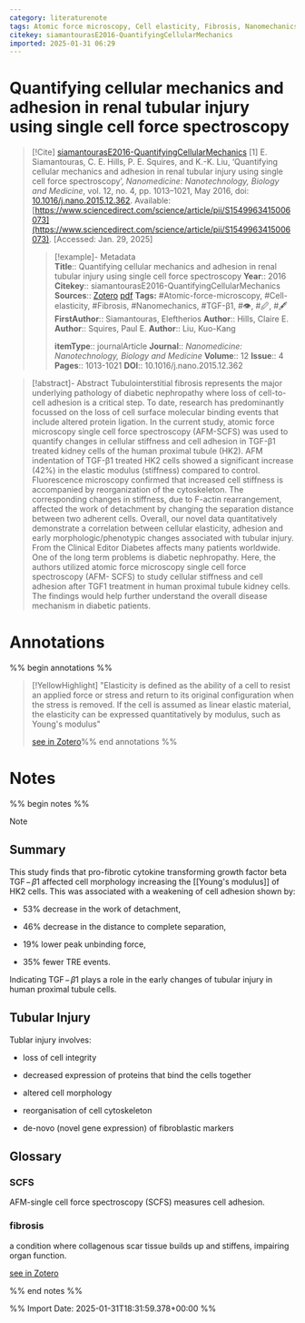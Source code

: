 ```yaml
---
category: literaturenote
tags: Atomic force microscopy, Cell elasticity, Fibrosis, Nanomechanics, TGF-β1, 👁, 🖉, 🖋
citekey: siamantourasE2016-QuantifyingCellularMechanics
imported: 2025-01-31 06:29
---
```


# Quantifying cellular mechanics and adhesion in renal tubular injury using single cell force spectroscopy


> [!Cite] [siamantourasE2016-QuantifyingCellularMechanics](zotero://select/library/items/5JXX6Q9B)
> [1]  E. Siamantouras, C. E. Hills, P. E. Squires, and K.-K. Liu, ‘Quantifying cellular mechanics and adhesion in renal tubular injury using single cell force spectroscopy’, _Nanomedicine: Nanotechnology, Biology and Medicine_, vol. 12, no. 4, pp. 1013–1021, May 2016, doi: [10.1016/j.nano.2015.12.362](https://doi.org/10.1016/j.nano.2015.12.362). Available: [https://www.sciencedirect.com/science/article/pii/S1549963415006073](https://www.sciencedirect.com/science/article/pii/S1549963415006073). [Accessed: Jan. 29, 2025]
> > [!example]- Metadata    
> > **Title**:: Quantifying cellular mechanics and adhesion in renal tubular injury using single cell force spectroscopy
> > **Year**:: 2016
> > **Citekey**:: siamantourasE2016-QuantifyingCellularMechanics
> > **Sources**:: [Zotero](zotero://select/library/items/5JXX6Q9B) [pdf](file:////home/joeashton/Zotero/storage/JAZG36C9/Siamantouras%20et%20al.%20-%202016%20-%20Quantifying%20cellular%20mechanics%20and%20adhesion%20in%20renal%20tubular%20injury%20using%20single%20cell%20force%20spectros.pdf) 
> > **Tags:** #Atomic-force-microscopy, #Cell-elasticity, #Fibrosis, #Nanomechanics, #TGF-β1, #👁, #🖉, #🖋
> > **FirstAuthor**:: Siamantouras, Eleftherios
> > **Author**:: Hills, Claire E.
> > **Author**:: Squires, Paul E.
> > **Author**:: Liu, Kuo-Kang
> > 
> > **itemType**:: journalArticle
> > **Journal**:: *Nanomedicine: Nanotechnology, Biology and Medicine*
> > **Volume**:: 12
> > **Issue**:: 4
> > **Pages**:: 1013-1021
> > **DOI**:: 10.1016/j.nano.2015.12.362

> [!abstract]- Abstract
> Tubulointerstitial fibrosis represents the major underlying pathology of diabetic nephropathy where loss of cell-to-cell adhesion is a critical step. To date, research has predominantly focussed on the loss of cell surface molecular binding events that include altered protein ligation. In the current study, atomic force microscopy single cell force spectroscopy (AFM-SCFS) was used to quantify changes in cellular stiffness and cell adhesion in TGF-β1 treated kidney cells of the human proximal tubule (HK2). AFM indentation of TGF-β1 treated HK2 cells showed a significant increase (42%) in the elastic modulus (stiffness) compared to control. Fluorescence microscopy confirmed that increased cell stiffness is accompanied by reorganization of the cytoskeleton. The corresponding changes in stiffness, due to F-actin rearrangement, affected the work of detachment by changing the separation distance between two adherent cells. Overall, our novel data quantitatively demonstrate a correlation between cellular elasticity, adhesion and early morphologic/phenotypic changes associated with tubular injury.
From the Clinical Editor
Diabetes affects many patients worldwide. One of the long term problems is diabetic nephropathy. Here, the authors utilized atomic force microscopy single cell force spectroscopy (AFM- SCFS) to study cellular stiffness and cell adhesion after TGF1 treatment in human proximal tubule kidney cells. The findings would help further understand the overall disease mechanism in diabetic patients.

# Annotations

%% begin annotations %%

> [!YellowHighlight]
> "Elasticity is defined as the ability of a cell to resist an applied force or stress  and return to its original configuration when the stress is removed. If the cell is assumed as  linear elastic material, the elasticity can be expressed quantitatively by modulus, such as  Young's modulus"
> 
> [see in Zotero](zotero://open-pdf/library/items/JAZG36C9?page=4&annotation=TXJ82QL5)%% end annotations %%

# Notes

%% begin notes %%

> [!note]
> ## Summary
> 
> This study finds that pro-fibrotic cytokine transforming growth factor beta $\text{TGF} \! - \! \beta 1$ affected cell morphology increasing the [[Young's modulus]] of $\text{HK}2$ cells. This was associated with a weakening of cell adhesion shown by:
> 
> - 53% decrease in the work of detachment,
> 
> - 46% decrease in the distance to complete separation,
> 
> - 19% lower peak unbinding force,
> 
> - 35% fewer TRE events.
> 
> Indicating $\text{TGF} \! - \! \beta 1$ plays a role in the early changes of tubular injury in human proximal tubule cells.  
>   
> ## Tubular Injury
> 
> Tublar injury involves:
> 
> - loss of cell integrity
> 
> - decreased expression of proteins that bind the cells together
> 
> - altered cell morphology
> 
> - reorganisation of cell cytoskeleton
> 
> - de-novo (novel gene expression) of fibroblastic markers
> 
> ## Glossary
> 
> ### SCFS
> 
> AFM-single cell force spectroscopy (SCFS) measures cell adhesion.
> 
> ### fibrosis
> 
> a condition where collagenous scar tissue builds up and stiffens, impairing organ function.
>
> [see in Zotero](zotero://select/library/items/9R3AB4VM)

%% end notes %%

%% Import Date: 2025-01-31T18:31:59.378+00:00 %%
